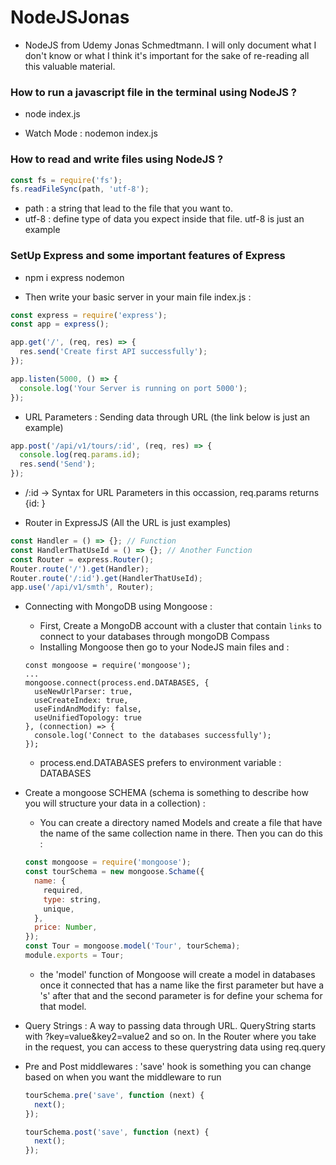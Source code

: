 # NodeJSJonas

- NodeJS from Udemy Jonas Schmedtmann. I will only document what I don't know or what I think it's important for the sake of re-reading all this valuable material.

### How to run a javascript file in the terminal using NodeJS ?

- node index.js

- Watch Mode : nodemon index.js

### How to read and write files using NodeJS ?

```javascript
const fs = require('fs');
fs.readFileSync(path, 'utf-8');
```

- path : a string that lead to the file that you want to.
- utf-8 : define type of data you expect inside that file. utf-8 is just an example

### SetUp Express and some important features of Express

- npm i express nodemon

- Then write your basic server in your main file index.js :

```javascript
const express = require('express');
const app = express();

app.get('/', (req, res) => {
  res.send('Create first API successfully');
});

app.listen(5000, () => {
  console.log('Your Server is running on port 5000');
});
```

- URL Parameters : Sending data through URL (the link below is just an example)

```javascript
app.post('/api/v1/tours/:id', (req, res) => {
  console.log(req.params.id);
  res.send('Send');
});
```

- /:id -> Syntax for URL Parameters in this occassion, req.params returns {id: }

- Router in ExpressJS (All the URL is just examples)

```javascript
const Handler = () => {}; // Function
const HandlerThatUseId = () => {}; // Another Function
const Router = express.Router();
Router.route('/').get(Handler);
Router.route('/:id').get(HandlerThatUseId);
app.use('/api/v1/smth', Router);
```

- Connecting with MongoDB using Mongoose :

  - First, Create a MongoDB account with a cluster that contain `links` to connect to your databases through mongoDB Compass
  - Installing Mongoose then go to your NodeJS main files and :

  ```
  const mongoose = require('mongoose');
  ...
  mongoose.connect(process.end.DATABASES, {
    useNewUrlParser: true,
    useCreateIndex: true,
    useFindAndModify: false,
    useUnifiedTopology: true
  }, (connection) => {
    console.log('Connect to the databases successfully');
  });
  ```

  - process.end.DATABASES prefers to environment variable : DATABASES

- Create a mongoose SCHEMA (schema is something to describe how you will structure your data in a collection) :

  - You can create a directory named Models and create a file that have the name of the same collection name in there. Then you can do this :

  ```javascript
  const mongoose = require('mongoose');
  const tourSchema = new mongoose.Schame({
    name: {
      required,
      type: string,
      unique,
    },
    price: Number,
  });
  const Tour = mongoose.model('Tour', tourSchema);
  module.exports = Tour;
  ```

  - the 'model' function of Mongoose will create a model in databases once it connected that has a name like the first parameter but have a 's' after that and the second parameter is for define your schema for that model.

- Query Strings : A way to passing data through URL. QueryString starts with ?key=value&key2=value2 and so on. In the Router where you take in the request, you can access to these querystring data using req.query

- Pre and Post middlewares : 'save' hook is something you can change based on when you want the middleware to run

  ```javascript
  tourSchema.pre('save', function (next) {
    next();
  });

  tourSchema.post('save', function (next) {
    next();
  });
  ```
